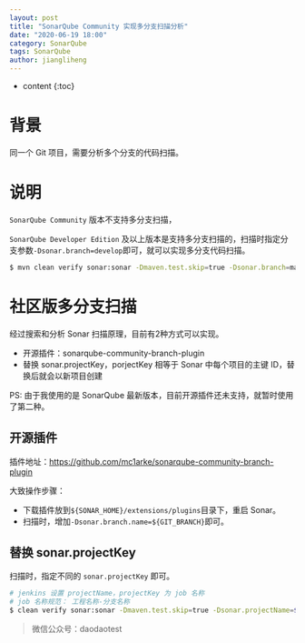 ```yaml
---
layout: post
title: "SonarQube Community 实现多分支扫描分析"
date: "2020-06-19 18:00"
category: SonarQube
tags: SonarQube
author: jiangliheng
---
```

* content
{:toc}



# 背景

同一个 Git 项目，需要分析多个分支的代码扫描。

# 说明

```SonarQube Community``` 版本不支持多分支扫描，

```SonarQube Developer Edition``` 及以上版本是支持多分支扫描的，扫描时指定分支参数```-Dsonar.branch=develop```即可，就可以实现多分支代码扫描。

```bash
$ mvn clean verify sonar:sonar -Dmaven.test.skip=true -Dsonar.branch=master
```

# 社区版多分支扫描

经过搜索和分析 Sonar 扫描原理，目前有2种方式可以实现。
- 开源插件：sonarqube-community-branch-plugin
- 替换 sonar.projectKey，porjectKey 相等于 Sonar 中每个项目的主键 ID，替换后就会以新项目创建

PS: 由于我使用的是 SonarQube 最新版本，目前开源插件还未支持，就暂时使用了第二种。

## 开源插件

插件地址：https://github.com/mc1arke/sonarqube-community-branch-plugin

大致操作步骤：
- 下载插件放到```${SONAR_HOME}/extensions/plugins```目录下，重启 Sonar。
- 扫描时，增加```-Dsonar.branch.name=${GIT_BRANCH}```即可。

## 替换 sonar.projectKey

扫描时，指定不同的 ```sonar.projectKey``` 即可。

```bash
# jenkins 设置 projectName，projectKey 为 job 名称
# job 名称规范： 工程名称-分支名称
$ clean verify sonar:sonar -Dmaven.test.skip=true -Dsonar.projectName=${JOB_NAME} -Dsonar.projectKey=${JOB_NAME}
```

> 微信公众号：daodaotest
